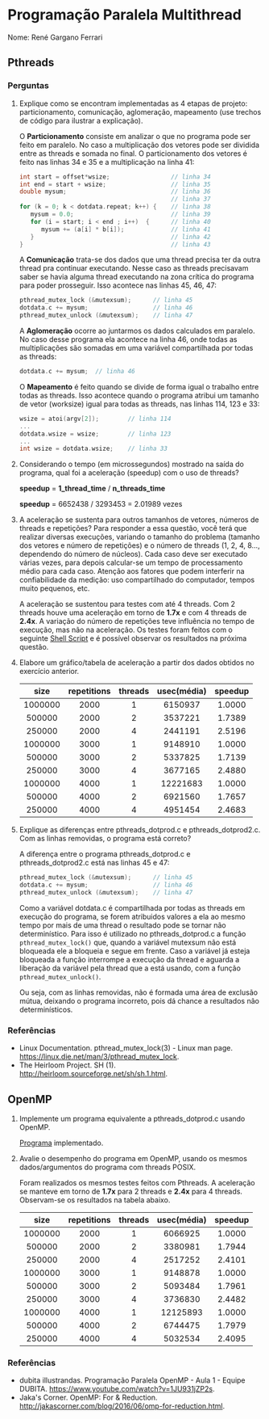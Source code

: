 # Programação Paralela Multithread

Nome: René Gargano Ferrari

## Pthreads

### Perguntas

1. Explique como se encontram implementadas as 4 etapas de projeto: particionamento, comunicação, aglomeração, mapeamento (use trechos de código para ilustrar a explicação).

   O **Particionamento** consiste em analizar o que no programa pode ser feito em paralelo. No caso a multiplicação dos vetores pode ser dividida entre as threads e somada no final. O particionamento dos vetores é feito nas linhas 34 e 35 e a multiplicação na linha 41:
   
   ```c
   int start = offset*wsize;                 // linha 34
   int end = start + wsize;                  // linha 35
   double mysum;                             // linha 36
                                             // linha 37   
   for (k = 0; k < dotdata.repeat; k++) {    // linha 38
      mysum = 0.0;                           // linha 39
      for (i = start; i < end ; i++)  {      // linha 40
         mysum += (a[i] * b[i]);             // linha 41
      }                                      // linha 42
   }                                         // linha 43
   ```
   
   A **Comunicação** trata-se dos dados que uma thread precisa ter da outra thread pra continuar executando. Nesse caso as threads precisavam saber se havia alguma thread executando na zona crítica do programa para poder prosseguir. Isso acontece nas linhas 45, 46, 47:
   
   ```c
   pthread_mutex_lock (&mutexsum);      // linha 45
   dotdata.c += mysum;                  // linha 46
   pthread_mutex_unlock (&mutexsum);    // linha 47
   ```
   
   A **Aglomeração** ocorre ao juntarmos os dados calculados em paralelo. No caso desse programa ela acontece na linha 46, onde todas as multiplicações são somadas em uma variável compartilhada por todas as threads:
   
   ```c
   dotdata.c += mysum;  // linha 46
   ```
   
   O **Mapeamento** é feito quando se divide de forma igual o trabalho entre todas as threads. Isso acontece quando o programa atribui um tamanho de vetor (worksize) igual para todas as threads, nas linhas 114, 123 e 33:
   
   ```c
   wsize = atoi(argv[2]);        // linha 114
   ...
   dotdata.wsize = wsize;        // linha 123
   ...
   int wsize = dotdata.wsize;    // linha 33
   ```

2. Considerando o tempo (em microssegundos) mostrado na saída do programa, qual foi a aceleração (speedup) com o uso de threads?

   **speedup** = **1_thread_time** / **n_threads_time**

   **speedup** = 6652438 / 3293453 = 2.01989 vezes

3. A aceleração se sustenta para outros tamanhos de vetores, números de threads e repetições? Para responder a essa questão, você terá que realizar diversas execuções, variando o tamanho do problema (tamanho dos vetores e número de repetições) e o número de threads (1, 2, 4, 8..., dependendo do número de núcleos). Cada caso deve ser executado várias vezes, para depois calcular-se um tempo de processamento médio para cada caso. Atenção aos fatores que podem interferir na confiabilidade da medição: uso compartilhado do computador, tempos muito pequenos, etc.

   A aceleração se sustentou para testes com até 4 threads. Com 2 threads houve uma aceleração em torno de **1.7x** e com 4 threads de **2.4x**. A variação do número de repetições teve influência no tempo de execução, mas não na aceleração. Os testes foram feitos com o seguinte [Shell Script](https://github.com/elc139/t2-rgferrari/blob/master/execution_test.sh) e é possível observar os resultados na próxima questão.

4. Elabore um gráfico/tabela de aceleração a partir dos dados obtidos no exercício anterior.

   |size|repetitions|threads|usec(média)|speedup|
   |:---:|:---:|:---:|:---:|:---:|
   |1000000|2000|1|6150937|1.0000|
   |500000|2000|2|3537221|1.7389|
   |250000|2000|4|2441191|2.5196|
   |1000000|3000|1|9148910|1.0000|
   |500000|3000|2|5337825|1.7139|
   |250000|3000|4|3677165|2.4880|
   |1000000|4000|1|12221683|1.0000|
   |500000|4000|2|6921560|1.7657|
   |250000|4000|4|4951454|2.4683|

5. Explique as diferenças entre pthreads_dotprod.c e pthreads_dotprod2.c. Com as linhas removidas, o programa está correto?

   A diferença entre o programa pthreads_dotprod.c e pthreads_dotprod2.c está nas linhas 45 e 47:

   ```c
   pthread_mutex_lock (&mutexsum);      // linha 45
   dotdata.c += mysum;                  // linha 46
   pthread_mutex_unlock (&mutexsum);    // linha 47
   ```

   Como a variável dotdata.c é compartilhada por todas as threads em execução do programa, se forem atribuidos valores a ela ao mesmo tempo por mais de uma thread o resultado pode se tornar não determinístico. Para isso é utilizado no pthreads_dotprod.c a função ``` pthread_mutex_lock()``` que, quando a variável mutexsum não está bloqueada ele a bloqueia e segue em frente. Caso a variável já esteja bloqueada a função interrompe a execução da thread e aguarda a liberação da variável pela thread que a está usando, com a função ```pthread_mutex_unlock()```. 
   
   Ou seja, com as linhas removidas, não é formada uma área de exclusão mútua, deixando o programa incorreto, pois dá chance a resultados não determinísticos.

### Referências

- Linux Documentation. pthread_mutex_lock(3) - Linux man page. https://linux.die.net/man/3/pthread_mutex_lock.
- The Heirloom Project. SH (1). http://heirloom.sourceforge.net/sh/sh.1.html.

## OpenMP

1. Implemente um programa equivalente a pthreads_dotprod.c usando OpenMP.

   [Programa](https://github.com/elc139/t2-rgferrari/blob/master/openmp/openmp_dotprod.c) implementado.

2. Avalie o desempenho do programa em OpenMP, usando os mesmos dados/argumentos do programa com threads POSIX.

   Foram realizados os mesmos testes feitos com Pthreads. A aceleração se manteve em torno de **1.7x** para 2 threads e **2.4x** para 4 threads. Observam-se os resultados na tabela abaixo.  

   |size|repetitions|threads|usec(média)|speedup|
   |:---:|:---:|:---:|:---:|:---:|
   |1000000|2000|1|6066925|1.0000|
   |500000|2000|2|3380981|1.7944|
   |250000|2000|4|2517252|2.4101|
   |1000000|3000|1|9148878|1.0000|
   |500000|3000|2|5093484|1.7961|
   |250000|3000|4|3736830|2.4482|
   |1000000|4000|1|12125893|1.0000|
   |500000|4000|2|6744475|1.7979|
   |250000|4000|4|5032534|2.4095|

### Referências

- dubita illustrandas. Programação Paralela OpenMP - Aula 1 - Equipe DUBITA. https://www.youtube.com/watch?v=1JU931jZP2s.
- Jaka's Corner. OpenMP: For & Reduction. http://jakascorner.com/blog/2016/06/omp-for-reduction.html.
